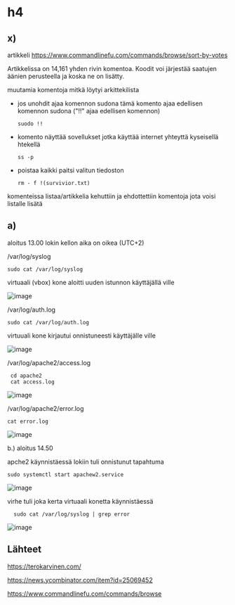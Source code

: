 # h4

## x)

artikkeli https://www.commandlinefu.com/commands/browse/sort-by-votes

 Artikkelissa on 14,161 yhden rivin komentoa. Koodit voi järjestää saatujen äänien perusteella ja koska ne on lisätty.
 
 muutamia komentoja mitkä löytyi arkittekilista

- jos unohdit ajaa komennon sudona tämä komento ajaa edellisen komennon sudona ("!!" ajaa edellisen komennon)

      suodo !!

- komento näyttää sovellukset jotka käyttää internet yhteyttä kyseisellä htekellä


      ss -p


- poistaa kaikki paitsi valitun tiedoston

      rm - f !(survivior.txt)
      
komenteissa listaa/artikkelia kehuttiin ja ehdottettiin komentoja jota voisi listalle lisätä
      
      

## a)
aloitus 13.00
lokin kellon aika on oikea (UTC+2)

/var/log/syslog

    sudo cat /var/log/syslog
    
 virtuaali (vbox) kone aloitti uuden istunnon käyttäjällä ville

  ![image](https://user-images.githubusercontent.com/112497423/215325051-740e9302-eb5e-481f-90ed-ec958760f16c.png)
  

/var/log/auth.log

    sudo cat /var/log/auth.log

virtuuali kone kirjautui onnistuneesti käyttäjälle ville

![image](https://user-images.githubusercontent.com/112497423/215325470-4722f12b-1191-4de8-8f45-69c77213a8ad.png)


/var/log/apache2/access.log

     cd apache2
     cat access.log

![image](https://user-images.githubusercontent.com/112497423/215326257-01f83d22-5f49-4ba9-b123-b9137da80717.png)


/var/log/apache2/error.log

    cat error.log

![image](https://user-images.githubusercontent.com/112497423/215326460-9faaf0cb-6e10-4bd1-a8bc-a3d7bfa2c745.png)

b.)
aloitus 14.50

apche2 käynnistäessä lokiin tuli onnistunut tapahtuma

    sudo systemctl start apachew2.service

![image](https://user-images.githubusercontent.com/112497423/215328979-31e2fa8e-149a-41fc-9dd1-0f13928c705e.png)





virhe tuli joka kerta virtuaali konetta käynnistäessä

      sudo cat /var/log/syslog | grep error

![image](https://user-images.githubusercontent.com/112497423/215328853-92e64396-0c4a-4963-94c6-0fdf1045ce69.png)


## Lähteet

https://terokarvinen.com/

https://news.ycombinator.com/item?id=25069452

https://www.commandlinefu.com/commands/browse

